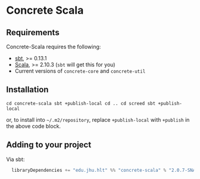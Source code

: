 Concrete Scala
========

Requirements
------------

Concrete-Scala requires the following:
* [sbt](www.scala-sbt.org/), >= 0.13.1
* [Scala](www.scala-lang.org/), >= 2.10.3 (`sbt` will get this for you)
* Current versions of `concrete-core` and `concrete-util`

Installation
------------

`cd concrete-scala
sbt +publish-local
cd ..
cd screed
sbt +publish-local`

or, to install into `~/.m2/repository`, replace `+publish-local` with `+publish` in the above code block.

Adding to your project
----------------------

Via sbt:

```scala
  libraryDependencies += "edu.jhu.hlt" %% "concrete-scala" % "2.0.7-SNAPSHOT"
```
